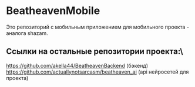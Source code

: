# BeatheavenMobile

Это репозиторий с мобильным приложением для мобильного проекта - аналога shazam.

## Ссылки на остальные репозитории проекта:\
https://github.com/akella44/BeatheavenBackend (бэкенд)\
https://github.com/actuallynotsarcasm/beatheaven_ai (api нейросетей для проекта)
